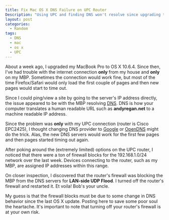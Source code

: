 ```yaml
---
title: Fix Mac OS X DNS Failure on UPC Router
Description: "Using UPC and finding DNS won't resolve since upgrading to OS X 10.6.4? This post may fix issue."
layout: post
categories:
  - Random
tags:
  - DNS
  - mac
  - os x
  - UPC
---
```

About a week ago, I upgraded my MacBook Pro to OS X 10.6.4. Since then, I've had trouble with the internet 
connection **only** from my house and **only** on my MBP. Sometimes the connection would work fine, but 
most of the time Firefox/Safari would only load the first couple of pages and then new pages would start to 
time out.

Since I could ping/view a site by going to the server's IP address directly, the issue appeared to be with 
the MBP resolving [DNS][1]. DNS is how your computer translates a human readable URL such as 
**andyregan.net** to a machine readable IP address.

Since the problem was **only** with my UPC connection (router is Cisco EPC2425), I thought changing DNS 
provider to [Google][2] or [OpenDNS][3] might do the trick. Alas, the new DNS servers would work for the 
first few pages and then pages started timing out again.

After poking around the (extremely limited) options on the UPC router, I noticed that there were a ton of 
firewall blocks for the 192.168.1.0/24 network over the last week. Devices connecting to the router, such 
as my MBP, are assigned IP addresses within this range. 

On closer inspection, I discovered that the router's firewall was blocking the MBP from the DNS servers 
for **LAN-side UDP Flood**. I turned off the router's firewall and restarted it. Et voila! Bob's your 
uncle.

My guess is that the firewall blocks must be due to some change in DNS behavior since the last OS X 
update. Posting here to save some poor soul the heartache. It's important to note that turning off your 
router's firewall is at your own risk.

 [1]: http://en.wikipedia.org/wiki/Domain_Name_System
 [2]: http://code.google.com/speed/public-dns/
 [3]: http://www.opendns.com/

